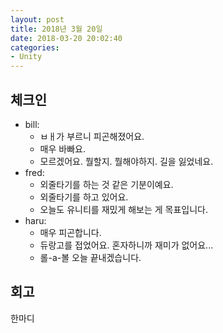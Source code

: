 ```yaml
---
layout: post
title: 2018년 3월 20일
date: 2018-03-20 20:02:40
categories:
- Unity
---
```


## 체크인

* bill:
  * ㅂㅐ가 부르니 피곤해졌어요.
  * 매우 바빠요.
  * 모르겠어요. 뭘할지. 뭘해야하지. 길을 잃었네요.
* fred:
  * 외줄타기를 하는 것 같은 기분이예요.
  * 외줄타기를 하고 있어요.
  * 오늘도 유니티를 재밌게 해보는 게 목표입니다.
* haru:
  * 매우 피곤합니다.
  * 듀랑고를 접었어요. 혼자하니까 재미가 없어요...
  * 롤-a-볼 오늘 끝내겠습니다.

## 회고

한마디
